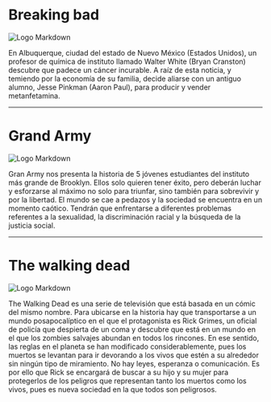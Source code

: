 # Breaking bad

![Logo Markdown](https://cdn.discordapp.com/attachments/1011284720350412802/1025062266867027968/descarga.jpg)

En Albuquerque, ciudad del estado de Nuevo México (Estados Unidos), un profesor de química de instituto llamado Walter White (Bryan Cranston) descubre que padece un cáncer incurable.
A raíz de esta noticia, y temiendo por la economía de su familia, decide aliarse con un antiguo alumno, Jesse Pinkman (Aaron Paul), para producir y vender metanfetamina.

-----------

# Grand Army

![Logo Markdown](https://cdn.discordapp.com/attachments/1011284720350412802/1025062266158202940/0947468.jpg)

Gran Army nos presenta la historia de 5 jóvenes estudiantes del instituto más grande de Brooklyn. Ellos solo quieren tener éxito, pero deberán luchar y esforzarse al máximo no solo para triunfar, sino también para sobrevivir y por la libertad. El mundo se cae a pedazos y la sociedad se encuentra en un momento caótico. Tendrán que enfrentarse a diferentes problemas referentes a la sexualidad, la discriminación racial y la búsqueda de la justicia social.

--------------

# The walking dead

![Logo Markdown](https://cdn.discordapp.com/attachments/1011284720350412802/1025062266493751407/descarga_1.jpg)

The Walking Dead es una serie de televisión que está basada en un cómic del mismo nombre. Para ubicarse en la historia hay que transportarse a un mundo posapocalíptico en el que el protagonista es Rick Grimes, un oficial de policía que despierta de un coma y descubre que está en un mundo en el que los zombies salvajes abundan en todos los rincones.
En ese sentido, las reglas en el planeta se han modificado considerablemente, pues los muertos se levantan para ir devorando a los vivos que estén a su alrededor sin ningún tipo de miramiento. No hay leyes, esperanza o comunicación. Es por ello que Rick se encargará de buscar a su hijo y su mujer para protegerlos de los peligros que representan tanto los muertos como los vivos, pues es nueva sociedad en la que todos son peligrosos.
